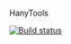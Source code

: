 HanyTools

[![Build status](https://ci.appveyor.com/api/projects/status/e8851l1ey9oy8jso?svg=true)](https://ci.appveyor.com/project/LeonardoJPerez/handytools-1s22u)